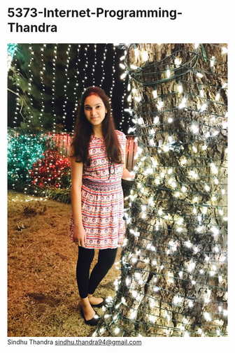 # 5373-Internet-Programming-Thandra

![alt tag](https://github.com/sindhuthandra/5143-OpSys-Thandra/blob/master/sindhu.jpeg)
Sindhu Thandra
sindhu.thandra94@gmail.com
